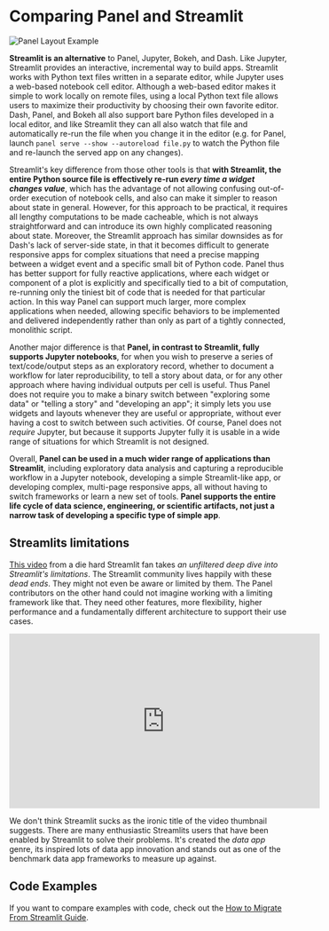 # Comparing Panel and Streamlit

![Panel Layout Example](https://user-images.githubusercontent.com/42288570/243362603-45ba78a4-d67b-43bc-b3c2-386105fe6ed8.png)

**Streamlit is an alternative** to Panel, Jupyter, Bokeh, and Dash. Like Jupyter, Streamlit provides an interactive, incremental way to build apps. Streamlit works with Python text files written in a separate editor, while Jupyter uses a web-based notebook cell editor. Although a web-based editor makes it simple to work locally on remote files, using a local Python text file allows users to maximize their productivity by choosing their own favorite editor. Dash, Panel, and Bokeh all also support bare Python files developed in a local editor, and like Streamlit they can all also watch that file and automatically re-run the file when you change it in the editor (e.g. for Panel, launch ``panel serve --show --autoreload file.py`` to watch the Python file and re-launch the served app on any changes).

Streamlit's key difference from those other tools is that **with Streamlit, the entire Python source file is effectively re-run *every time a widget changes value***, which has the advantage of not allowing confusing out-of-order execution of notebook cells, and also can make it simpler to reason about state in general. However, for this approach to be practical, it requires all lengthy computations to be made cacheable, which is not always straightforward and can introduce its own highly complicated reasoning about state. Moreover, the Streamlit approach has similar downsides as for Dash's lack of server-side state, in that it becomes difficult to generate responsive apps for complex situations that need a precise mapping between a widget event and a specific small bit of Python code. Panel thus has better support for fully reactive applications, where each widget or component of a plot is explicitly and specifically tied to a bit of computation, re-running only the tiniest bit of code that is needed for that particular action. In this way Panel can support much larger, more complex applications when needed, allowing specific behaviors to be implemented and delivered independently rather than only as part of a tightly connected, monolithic script.

Another major difference is that **Panel, in contrast to Streamlit, fully supports Jupyter notebooks**, for when you wish to preserve a series of text/code/output steps as an exploratory record, whether to document a workflow for later reproducibility, to tell a story about data, or for any other approach where having individual outputs per cell is useful. Thus Panel does not require you to make a binary switch between "exploring some data" or "telling a story" and "developing an app"; it simply lets you use widgets and layouts whenever they are useful or appropriate, without ever having a cost to switch between such activities. Of course, Panel does not *require* Jupyter, but because it supports Jupyter fully it is usable in a wide range of situations for which Streamlit is not designed.

Overall, **Panel can be used in a much wider range of applications than Streamlit**, including exploratory data analysis and capturing a reproducible workflow in a Jupyter notebook, developing a simple Streamlit-like app, or developing complex, multi-page responsive apps, all without having to switch frameworks or learn a new set of tools. **Panel supports the entire life cycle of data science, engineering, or scientific artifacts, not just a narrow task of developing a specific type of simple app**.

## Streamlits limitations

[This video](https://youtu.be/QiiwEAz6BVY) from a die hard Streamlit fan takes *an unfiltered deep dive into Streamlit's limitations*. The Streamlit community lives happily with these *dead ends*. They
might not even be aware or limited by them. The Panel contributors on the other hand could not
imagine working with a limiting framework like that. They need other features, more flexibility,
higher performance and a fundamentally different architecture to support their use cases.

<iframe width="560" height="315" src="https://www.youtube.com/embed/QiiwEAz6BVY" title="YouTube video player" frameborder="0" allow="accelerometer; autoplay; clipboard-write; encrypted-media; gyroscope; picture-in-picture; web-share" allowfullscreen></iframe>

We don't think Streamlit sucks as the ironic title of the video thumbnail suggests. There are many enthusiastic Streamlits users that have been enabled by Streamlit to solve their problems. It's created the *data app* genre, its inspired lots of data app innovation and stands out as one of the benchmark data app frameworks to measure up against.

## Code Examples

If you want to compare examples with code, check out the [How to Migrate From Streamlit Guide](../../how_to/migrate/from_streamlit).
